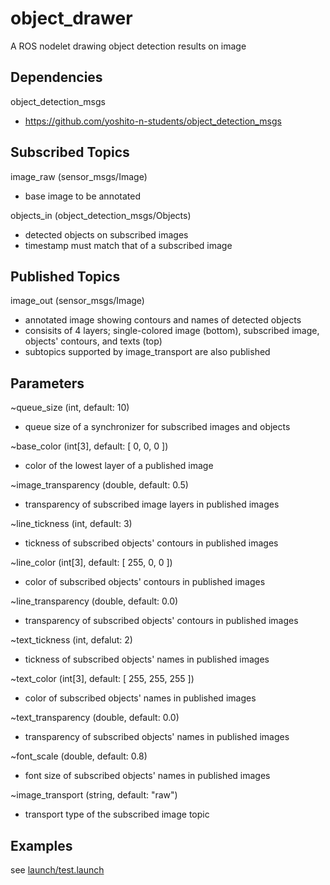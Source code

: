 # object_drawer
A ROS nodelet drawing object detection results on image

## Dependencies
object_detection_msgs
* https://github.com/yoshito-n-students/object_detection_msgs

## Subscribed Topics
image_raw (sensor_msgs/Image)
* base image to be annotated

objects_in (object_detection_msgs/Objects)
* detected objects on subscribed images
* timestamp must match that of a subscribed image

## Published Topics
image_out (sensor_msgs/Image)
* annotated image showing contours and names of detected objects
* consisits of 4 layers; single-colored image (bottom), subscribed image, objects' contours, and texts (top)
* subtopics supported by image_transport are also published

## Parameters
~queue_size (int, default: 10)
* queue size of a synchronizer for subscribed images and objects

~base_color (int[3], default: [ 0, 0, 0 ])
* color of the lowest layer of a published image

~image_transparency (double, default: 0.5)
* transparency of subscribed image layers in published images

~line_tickness (int, default: 3)
* tickness of subscribed objects' contours in published images

~line_color (int[3], default: [ 255, 0, 0 ])
* color of subscribed objects' contours in published images

~line_transparency (double, default: 0.0)
* transparency of subscribed objects' contours in published images

~text_tickness (int, defalut: 2)
* tickness of subscribed objects' names in published images

~text_color (int[3], default: [ 255, 255, 255 ])
* color of subscribed objects' names in published images

~text_transparency (double, default: 0.0)
* transparency of subscribed objects' names in published images

~font_scale (double, default: 0.8)
* font size of subscribed objects' names in published images

~image_transport (string, default: "raw")
* transport type of the subscribed image topic

## Examples
see [launch/test.launch](launch/test.launch)